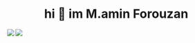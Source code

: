 <h1 align="center"> hi 👋 im M.amin Forouzan</h1>

  

<img align="left" src="https://github-readme-stats-sigma-five.vercel.app/api/top-langs?username=aminm08&show_icons=true&theme=dark&locale=en&layout=compact" />
<img align="center" src="https://github-readme-stats-sigma-five.vercel.app/api?username=aminm08&show_icons=true&theme=dark&locale=en&include_all_commits=true" />





